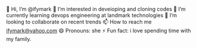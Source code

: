 👋 Hi, I’m @ifymark
👀 I’m interested in deveioping and cloning codes
🌱 I’m currently learning devops engineering at landmark technologies
💞️ I’m looking to collaborate on recent trends
📫 How to reach me ifymark@yahoo.com
😄 Pronouns: she
⚡ Fun fact: i love spending time with my family.
